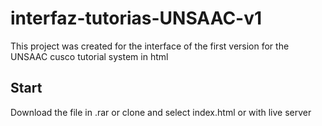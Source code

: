 # interfaz-tutorias-UNSAAC-v1

This project was created for the interface of the first version for the UNSAAC cusco tutorial system in html

## Start

Download the file in .rar or clone and select index.html or with live server
